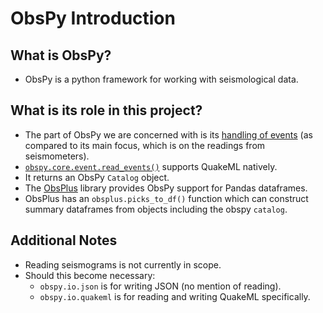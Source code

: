 # ObsPy Introduction

## What is ObsPy?

- ObsPy is a python framework for working with seismological data.


## What is its role in this project?

- The part of ObsPy we are concerned with is its [handling of events](https://docs.obspy.org/packages/index.html#:~:text=Event%20Data%20Import/Export%20Plug%2Dins) (as compared to its main focus, which is on the readings from seismometers).
- [`obspy.core.event.read_events()`](https://docs.obspy.org/packages/autogen/obspy.core.event.read_events.html#obspy-core-event-read-events) supports QuakeML natively.
- It returns an ObsPy `Catalog` object.
- The [ObsPlus](https://niosh-mining.github.io/obsplus/versions/latest/index.html) library provides ObsPy support for Pandas dataframes.
- ObsPlus has an `obsplus.picks_to_df()` function which can construct summary dataframes from objects including the obspy `catalog`.

## Additional Notes

- Reading seismograms is not currently in scope.
- Should this become necessary:
    - `obspy.io.json` is for writing JSON (no mention of reading).
    - `obspy.io.quakeml` is for reading and writing QuakeML specifically.
